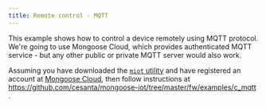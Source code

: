 ```yaml
---
title: Remote control - MQTT
---
```


This example shows how to control a device remotely using MQTT protocol.
We're going to use Mongoose Cloud, which provides authenticated
MQTT service - but any other public or private MQTT server would also work.

Assuming you have downloaded the
[`miot` utility](https://mongoose-iot.com/software.html) and have registered
an account at [Mongoose Cloud](http://mongoose.cloud),
then follow instructions at
https://github.com/cesanta/mongoose-iot/tree/master/fw/examples/c_mqtt .
